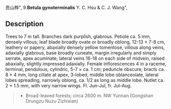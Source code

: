 贡山桦",
9.**Betula gynoterminalis** Y. C. Hsu & C. J. Wang",

## Description
Trees to 7 m tall. Branches dark purplish, glabrous. Petiole ca. 5 mm, densely villous; leaf blade broadly ovate or broadly oblong, 12-13 ×  7-8 cm, leathery or papery, abaxially densely yellow tomentose, villous along veins, adaxially glabrous, base broadly cuneate, margin irregularly and simply serrate, apex acuminate; lateral veins 16-18 on each side of midvein, raised abaxially, slightly impressed adaxially. Female inflorescences 4 in a raceme, terminal, pendulous, cylindric, 5-7 ×  ca. 1 cm; peduncle obscure; bracts ca. 8 ×  4 mm, long ciliate at apex, 3-lobed, middle lobe oblanceolate, lateral lobes spreading, narrowly oblong, ca. 1/2 as long as middle lobe. Nutlet ca. 2 ×  1.5 mm, with very narrow wings. Fl. Jun-Jul, fr. Jul-Aug.

> *  Broad-leaved forests; circa 2600 m. NW Yunnan (Gongshan Drungzu Nuzu Zizhixian)
